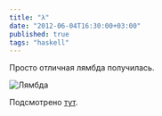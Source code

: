 ```yaml
---
title: "λ"
date: "2012-06-04T16:30:00+03:00"
published: true
tags: "haskell"
---
```


Просто отличная лямбда получилась.

![Лямбда](/images/photos/lambda.jpg "Лямбда")

Подсмотрено [тут](http://00vapour.deviantart.com/art/Lambda-255693641).
